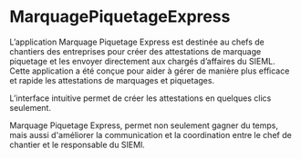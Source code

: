 # MarquagePiquetageExpress
L’application Marquage Piquetage Express est destinée au chefs de chantiers des entreprises pour créer des attestations de marquage piquetage et les envoyer directement aux chargés d’affaires du SIEML.  
Cette application a été conçue pour aider à gérer de manière plus efficace et rapide les attestations de marquages et piquetages. 


L’interface intuitive permet de créer les attestations en quelques clics seulement.  


Marquage Piquetage Express, permet non seulement gagner du temps, mais aussi d'améliorer la communication et la coordination entre le chef de chantier et le responsable du SIEMl.
